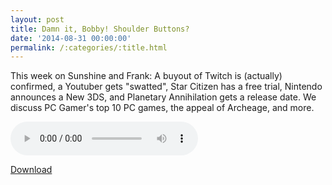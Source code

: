 ```yaml
---
layout: post
title: Damn it, Bobby! Shoulder Buttons?
date: '2014-08-31 00:00:00'
permalink: /:categories/:title.html
---
```


This week on Sunshine and Frank: A buyout of Twitch is (actually) confirmed, a Youtuber gets "swatted", Star Citizen has a free trial, Nintendo announces a New 3DS, and Planetary Annihilation gets a release date. We discuss PC Gamer's top 10 PC games, the appeal of Archeage, and more.

<audio controls>
  <source src="http://files.podcast.geeksinprogress.com/files/podcasts/1/s01e15_ShoulderButtons.mp3" 	type="audio/mpeg">
</audio>

[Download](http://files.podcast.geeksinprogress.com/files/podcasts/1/s01e15_ShoulderButtons.mp3)
